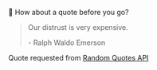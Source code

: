 📣 How about a quote before you go?

> Our distrust is very expensive.
>
> <p>- Ralph Waldo Emerson</p>

Quote requested from [Random Quotes API](https://github.com/lukePeavey/quotable)
